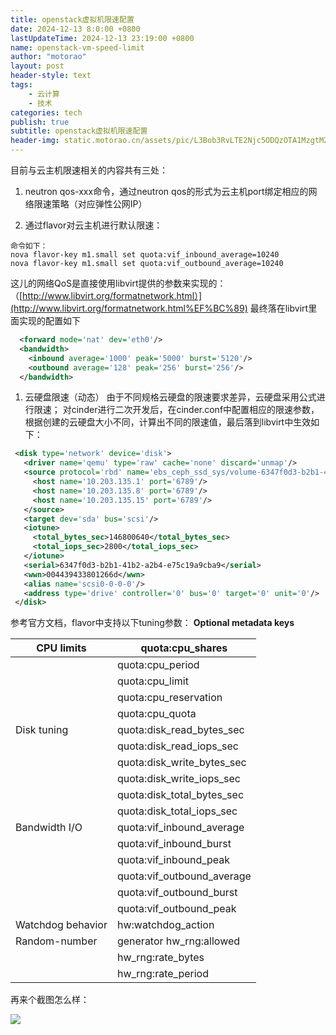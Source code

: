 ```yaml
---
title: openstack虚拟机限速配置
date: 2024-12-13 8:0:00 +0800
lastUpdateTime: 2024-12-13 23:19:00 +0800
name: openstack-vm-speed-limit
author: "motorao"
layout: post
header-style: text
tags: 
    - 云计算
    - 技术
categories: tech
publish: true
subtitle: openstack虚拟机限速配置
header-img: static.motorao.cn/assets/pic/L3Bob3RvLTE2Njc5ODQzOTA1MzgtM2RlYTdhM2ZlMzNk-15b66a14-2144-8027-9882-d520dac6c005.webp
---
```

    
目前与云主机限速相关的内容共有三处：

1. neutron qos-xxx命令，通过neutron qos的形式为云主机port绑定相应的网络限速策略（对应弹性公网IP）

1. 通过flavor对云主机进行默认限速：

```shell
命令如下：
nova flavor-key m1.small set quota:vif_inbound_average=10240
nova flavor-key m1.small set quota:vif_outbound_average=10240

```

这儿的网络QoS是直接使用libvirt提供的参数来实现的：（[http://www.libvirt.org/formatnetwork.html）](http://www.libvirt.org/formatnetwork.html%EF%BC%89)
最终落在libvirt里面实现的配置如下

```xml
  <forward mode='nat' dev='eth0'/>
  <bandwidth>
    <inbound average='1000' peak='5000' burst='5120'/>
    <outbound average='128' peak='256' burst='256'/>
  </bandwidth>

```

1. 云硬盘限速（动态）
由于不同规格云硬盘的限速要求差异，云硬盘采用公式进行限速；
对cinder进行二次开发后，在cinder.conf中配置相应的限速参数，根据创建的云硬盘大小不同，计算出不同的限速值，最后落到libvirt中生效如下：

```xml
 <disk type='network' device='disk'>
   <driver name='qemu' type='raw' cache='none' discard='unmap'/>
   <source protocol='rbd' name='ebs_ceph_ssd_sys/volume-6347f0d3-b2b1-41b2-a2b4-e75c19a9cba9'>
     <host name='10.203.135.1' port='6789'/>
     <host name='10.203.135.8' port='6789'/>
     <host name='10.203.135.15' port='6789'/>
   </source>
   <target dev='sda' bus='scsi'/>
   <iotune>
     <total_bytes_sec>146800640</total_bytes_sec>
     <total_iops_sec>2800</total_iops_sec>
   </iotune>
   <serial>6347f0d3-b2b1-41b2-a2b4-e75c19a9cba9</serial>
   <wwn>004439433801266d</wwn>
   <alias name='scsi0-0-0-0'/>
   <address type='drive' controller='0' bus='0' target='0' unit='0'/>
 </disk>

```

参考官方文档，flavor中支持以下tuning参数：
**Optional metadata keys**

| CPU limits | quota:cpu_shares |
| ---------- | ---------- |
|  | quota:cpu_period |
|  | quota:cpu_limit |
|  | quota:cpu_reservation |
|  | quota:cpu_quota |
| Disk tuning | quota:disk_read_bytes_sec |
|  | quota:disk_read_iops_sec |
|  | quota:disk_write_bytes_sec |
|  | quota:disk_write_iops_sec |
|  | quota:disk_total_bytes_sec |
|  | quota:disk_total_iops_sec |
| Bandwidth I/O | quota:vif_inbound_average |
|  | quota:vif_inbound_burst |
|  | quota:vif_inbound_peak |
|  | quota:vif_outbound_average |
|  | quota:vif_outbound_burst |
|  | quota:vif_outbound_peak |
| Watchdog behavior | hw:watchdog_action |
| Random-number | generator	hw_rng:allowed |
|  | hw_rng:rate_bytes |
|  | hw_rng:rate_period |

再来个截图怎么样：

![](static.motorao.cn/assets/pic/15b66a14-2144-80cb-9f4c-ea3c7ef6bbc5.webp)
